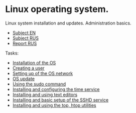 # Linux operating system.

Linux system installation and updates. Administration basics.

- [Subject EN](./subject_en.md)
- [Subject RUS](./subject_rus.md)
- [Report RUS](./report.md)

Tasks:
- [Installation of the OS](./report.md#part-1-installation-of-the-os)
- [Creating a user](./report.md#part-2-creating-a-user)
- [Setting up of the OS network](./report.md#part-3-setting-up-of-the-os-network)
- [OS update](./report.md#part-4-os-update)
- [Using the sudo command](./report.md#part-5-using-the-sudo-command)
- [Installing and configuring the time service](./report.md#part-6-installing-and-configuring-the-time-service)
- [Installing and using text editors](./report.md#part-7-installing-and-using-text-editors)
- [Installing and basic setup of the SSHD service](./report.md#part-8-installing-and-basic-setup-of-the-sshd-service)
- [Installing and using the top, htop utilities](./report.md#part-9-installing-and-using-the-top-htop-utilities)

